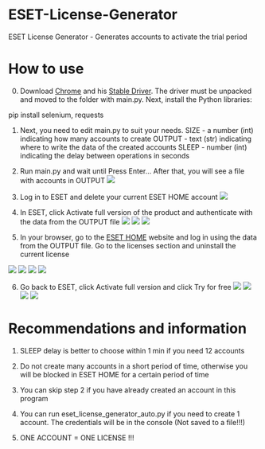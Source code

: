 # ESET-License-Generator
ESET License Generator - Generates accounts to activate the trial period

# How to use

0. Download [Chrome](https://www.google.com/intl/ru/chrome/) and his [Stable Driver](https://chromedriver.chromium.org/). The driver must be unpacked and moved to the folder with main.py. Next, install the Python libraries:

pip install selenium, requests

1. Next, you need to edit main.py to suit your needs.
SIZE - a number (int) indicating how many accounts to create
OUTPUT - text (str) indicating where to write the data of the created accounts
SLEEP - number (int) indicating the delay between operations in seconds

2. Run main.py and wait until Press Enter...
After that, you will see a file with accounts in OUTPUT
![](img/0_opt.png)

3. Log in to ESET and delete your current ESET HOME account
![](img/1_opt.png)

4. In ESET, click Activate full version of the product and authenticate with the data from the OUTPUT file
![](img/2_opt.png)
![](img/3_opt.png)
![](img/4_opt.png)

5. In your browser, go to the [ESET HOME](https://login.eset.com/Login) website and log in using the data from the OUTPUT file.
Go to the licenses section and uninstall the current license

![](img/5_opt.png)
![](img/6_opt.png)
![](img/7_opt.png)
![](img/8_opt.png)

6. Go back to ESET, click Activate full version and click Try for free
![](img/9_opt.png)
![](img/10_opt.png)
![](img/11_opt.png)
![](img/12_opt.png)

# Recommendations and information

1. SLEEP delay is better to choose within 1 min if you need 12 accounts

2. Do not create many accounts in a short period of time, otherwise you will be blocked in ESET HOME for a certain period of time

3. You can skip step 2 if you have already created an account in this program

4. You can run eset_license_generator_auto.py if you need to create 1 account. The credentials will be in the console (Not saved to a file!!!)

5. ONE ACCOUNT = ONE LICENSE !!!
